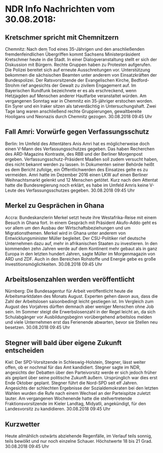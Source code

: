 # NDR Info Nachrichten vom 30.08.2018:


## Kretschmer spricht mit Chemnitzern
Chemnitz: Nach dem Tod eines 35-Jährigen und den anschließenden fremdenfeindlichen Übergriffen kommt Sachsens Ministerpräsident Kretschmer heute in die Stadt. In einer Dialogveranstaltung stellt er sich der Diskussion mit Bürgern. Rechte Gruppen haben zu Protesten aufgerufen. Die Polizei bereitet sich auf erneute Ausschreitungen vor. Unterstützung bekommen die sächsischen Beamten unter anderem von Einsatzkräften der Bundespolizei. Der Ratsvorsitzende der Evangelischen Kirche, Bedford-Strohm rief angesichts der Gewalt zu zivilem Engagement auf. Im Bayerischen Rundfunk bezeichnete er es als erschreckend, wenn Hetzjagden auf Menschen anderer Hautfarbe veranstaltet würden. Am vergangenen Sonntag war in Chemnitz ein 35-jähriger erstochen worden. Ein Syrer und ein Iraker sitzen als tatverdächtig in Untersuchungshaft. Zwei Tage lang waren anschließend rechte Gruppierungen, gewaltbereite Hooligans und Neonazis durch Chemnitz gezogen. 30.08.2018 09:45 Uhr 

## Fall Amri: Vorwürfe gegen Verfassungsschutz
Berlin: Im Umfeld des Attentäters Anis Amri hat es möglicherweise doch einen V-Mann des Verfassungsschutzes gegeben. Das haben Recherchen des ARD-Magazins Kontraste, des RBB und der Berliner Morgenpost ergeben. Verfassungsschutz-Präsident Maaßen soll zudem versucht haben, dies nicht bekannt werden zu lassen. In Dokumenten seiner Behörde heißt es dem Bericht zufolge, ein Öffentlichwerden des Einsatzes gelte es zu vermeiden. Amri hatte im Dezember 2016 einen LKW auf einen Berliner Weihnachtsmarkt gelenkt und 12 Menschen getötet. Kurz nach dem Attentat hatte die Bundesregierung noch erklärt, es habe im Umfeld Amris keine V-Leute des Verfassungsschutzes gegeben. 30.08.2018 09:45 Uhr 

## Merkel zu Gesprächen in Ghana
Accra: Bundeskanzlerin Merkel setzt heute ihre Westafrika-Reise mit einem Besuch in Ghana fort. In einem Gespräch mit Präsident Akufo-Addo geht es vor allem um den Ausbau der Wirtschaftsbeziehungen und um Migrationsthemen. Merkel wird in Ghana unter anderem von Entwicklungsminister Müller begleitet. Der CSU-Politiker rief deutsche Unternehmen dazu auf, mehr in afrikanischen Staaten zu investieren. In den kommenden zehn Jahren werde auf dem Kontinent mehr gebaut als in ganz Europa in den letzten hundert Jahren, sagte Müller im Morgenmagazin von ARD und ZDF. Auch in den Bereichen Rohstoffe und Energie gebe es große Investitionsmöglichkeiten. 30.08.2018 09:45 Uhr 

## Arbeitslosenzahlen werden veröffentlicht
Nürnberg: Die Bundesagentur für Arbeit veröffentlicht heute die Arbeitsmarktdaten des Monats August. Experten gehen davon aus, dass die Zahl der Arbeitslosen saisonbedingt leicht gestiegen ist. Im Vergleich zum August des Vorjahres dürften demnach aber weniger Menschen ohne Job sein. Im Sommer steigt die Erwerbslosenzahl in der Regel leicht an, da sich Schulabgänger vor Ausbildungsbeginn vorübergehend arbeitslos melden und viele Unternehmen erst das Ferienende abwarten, bevor sie Stellen neu besetzen. 30.08.2018 09:45 Uhr 

## Stegner will bald über eigene Zukunft entscheiden
Kiel: Der SPD-Vorsitzende in Schleswig-Holstein, Stegner, lässt weiter offen, ob er nochmal für das Amt kandidiert. Stegner sagte im NDR, angesichts der Debatten über den Parteivorsitz werde er sich jedoch früher als geplant über seine politische Zukunft äußern. Ursprünglich war dies erst Ende Oktober geplant. Stegner führt die Nord-SPD seit elf Jahren. Angesichts der schlechten Ergebnisse der Sozialdemokraten bei den letzten Wahlen wurden die Rufe nach einem Wechsel an der Parteispitze zuletzt lauter. Am vergangenen Wochenende hatte die stellvertretende Fraktionsvorsitzende im Kieler Landtag, Midyatli, angekündigt, für den Landesvorsitz zu kandidieren. 30.08.2018 09:45 Uhr 

## Kurzwetter
Heute allmählich ostwärts abziehende Regenfälle, im Verlauf teils sonnig, teils bewölkt und nur noch einzelne Schauer. Höchstwerte 18 bis 21 Grad. 30.08.2018 09:45 Uhr 
